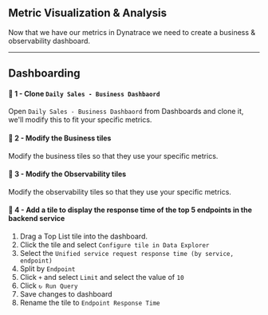 ## Metric Visualization & Analysis

Now that we have our metrics in Dynatrace we need to create a business & observability dashboard. 

---

## Dashboarding

#### 📌 1 - Clone `Daily Sales - Business Dashbaord`

Open `Daily Sales - Business Dashbaord` from Dashboards and clone it, we'll modify this to fit your specific metrics.

#### 📌 2 - Modify the Business tiles

Modify the business tiles so that they use your specific metrics. 

<to-do>

#### 📌 3 - Modify the Observability tiles

Modify the observability tiles so that they use your specific metrics. 

<to-do>

#### 📌 4 - Add a tile to display the response time of the top 5 endpoints in the backend service

1. Drag a Top List tile into the dashboard.
1. Click the tile and select `Configure tile in Data Explorer`
2. Select the `Unified service request response time (by service, endpoint)`
1. Split by `Endpoint`
1. Click `+` and select `Limit` and select the value of `10`
1. Click `↻ Run Query`
1. Save changes to dashboard
1. Rename the tile to `Endpoint Response Time`